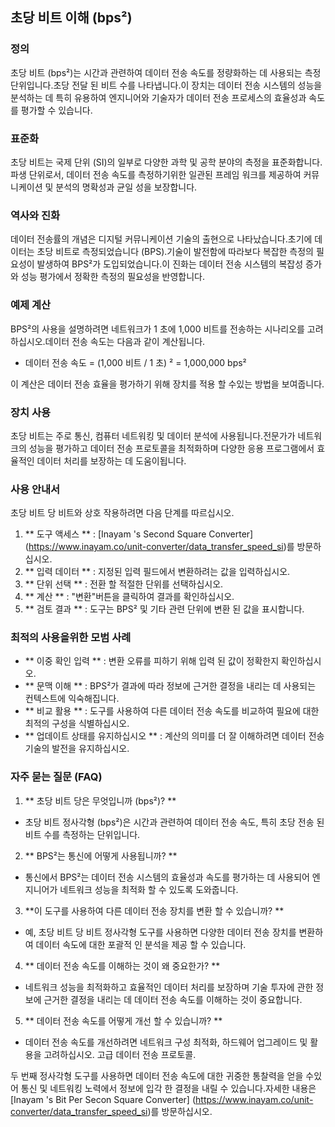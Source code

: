 ## 초당 비트 이해 (bps²)

### 정의
초당 비트 (bps²)는 시간과 관련하여 데이터 전송 속도를 정량화하는 데 사용되는 측정 단위입니다.초당 전달 된 비트 수를 나타냅니다.이 장치는 데이터 전송 시스템의 성능을 분석하는 데 특히 유용하여 엔지니어와 기술자가 데이터 전송 프로세스의 효율성과 속도를 평가할 수 있습니다.

### 표준화
초당 비트는 국제 단위 (SI)의 일부로 다양한 과학 및 공학 분야의 측정을 표준화합니다.파생 단위로서, 데이터 전송 속도를 측정하기위한 일관된 프레임 워크를 제공하여 커뮤니케이션 및 분석의 명확성과 균일 성을 보장합니다.

### 역사와 진화
데이터 전송률의 개념은 디지털 커뮤니케이션 기술의 출현으로 나타났습니다.초기에 데이터는 초당 비트로 측정되었습니다 (BPS).기술이 발전함에 따라보다 복잡한 측정의 필요성이 발생하여 BPS²가 도입되었습니다.이 진화는 데이터 전송 시스템의 복잡성 증가와 성능 평가에서 정확한 측정의 필요성을 반영합니다.

### 예제 계산
BPS²의 사용을 설명하려면 네트워크가 1 초에 1,000 비트를 전송하는 시나리오를 고려하십시오.데이터 전송 속도는 다음과 같이 계산됩니다.

- 데이터 전송 속도 = (1,000 비트 / 1 초) ² = 1,000,000 bps²

이 계산은 데이터 전송 효율을 평가하기 위해 장치를 적용 할 수있는 방법을 보여줍니다.

### 장치 사용
초당 비트는 주로 통신, 컴퓨터 네트워킹 및 데이터 분석에 사용됩니다.전문가가 네트워크의 성능을 평가하고 데이터 전송 프로토콜을 최적화하며 다양한 응용 프로그램에서 효율적인 데이터 처리를 보장하는 데 도움이됩니다.

### 사용 안내서
초당 비트 당 비트와 상호 작용하려면 다음 단계를 따르십시오.

1. ** 도구 액세스 ** : [Inayam 's Second Square Converter] (https://www.inayam.co/unit-converter/data_transfer_speed_si)를 방문하십시오.
2. ** 입력 데이터 ** : 지정된 입력 필드에서 변환하려는 값을 입력하십시오.
3. ** 단위 선택 ** : 전환 할 적절한 단위를 선택하십시오.
4. ** 계산 ** : "변환"버튼을 클릭하여 결과를 확인하십시오.
5. ** 검토 결과 ** : 도구는 BPS² 및 기타 관련 단위에 변환 된 값을 표시합니다.

### 최적의 사용을위한 모범 사례
- ** 이중 확인 입력 ** : 변환 오류를 피하기 위해 입력 된 값이 정확한지 확인하십시오.
- ** 문맥 이해 ** : BPS²가 결과에 따라 정보에 근거한 결정을 내리는 데 사용되는 컨텍스트에 익숙해집니다.
- ** 비교 활용 ** : 도구를 사용하여 다른 데이터 전송 속도를 비교하여 필요에 대한 최적의 구성을 식별하십시오.
- ** 업데이트 상태를 유지하십시오 ** : 계산의 의미를 더 잘 이해하려면 데이터 전송 기술의 발전을 유지하십시오.

### 자주 묻는 질문 (FAQ)

1. ** 초당 비트 당은 무엇입니까 (bps²)? **
- 초당 비트 정사각형 (bps²)은 시간과 관련하여 데이터 전송 속도, 특히 초당 전송 된 비트 수를 측정하는 단위입니다.

2. ** BPS²는 통신에 어떻게 사용됩니까? **
- 통신에서 BPS²는 데이터 전송 시스템의 효율성과 속도를 평가하는 데 사용되어 엔지니어가 네트워크 성능을 최적화 할 수 있도록 도와줍니다.

3. **이 도구를 사용하여 다른 데이터 전송 장치를 변환 할 수 있습니까? **
- 예, 초당 비트 당 비트 정사각형 도구를 사용하면 다양한 데이터 전송 장치를 변환하여 데이터 속도에 대한 포괄적 인 분석을 제공 할 수 있습니다.

4. ** 데이터 전송 속도를 이해하는 것이 왜 중요한가? **
- 네트워크 성능을 최적화하고 효율적인 데이터 처리를 보장하며 기술 투자에 관한 정보에 근거한 결정을 내리는 데 데이터 전송 속도를 이해하는 것이 중요합니다.

5. ** 데이터 전송 속도를 어떻게 개선 할 수 있습니까? **
- 데이터 전송 속도를 개선하려면 네트워크 구성 최적화, 하드웨어 업그레이드 및 활용을 고려하십시오. 고급 데이터 전송 프로토콜.

두 번째 정사각형 도구를 사용하면 데이터 전송 속도에 대한 귀중한 통찰력을 얻을 수있어 통신 및 네트워킹 노력에서 정보에 입각 한 결정을 내릴 수 있습니다.자세한 내용은 [Inayam 's Bit Per Secon Square Converter] (https://www.inayam.co/unit-converter/data_transfer_speed_si)를 방문하십시오.